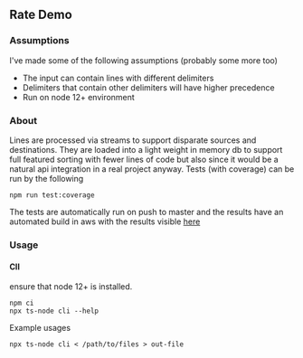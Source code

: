 ## Rate Demo

### Assumptions
I've made some of the following assumptions (probably some more too)
* The input can contain lines with different delimiters
* Delimiters that contain other delimiters will have higher precedence
* Run on node 12+ environment

### About
Lines are processed via streams to support disparate sources and destinations.
They are loaded into a light weight in memory db to support full featured sorting with fewer lines of code but also since it would be a natural api integration in a real project anyway. Tests (with coverage) can be run by the following
```
npm run test:coverage
```
The tests are automatically run on push to master and the results have an automated build in aws with the results visible [here](https://master.d21vfv5vhizjve.amplifyapp.com/)

### Usage 
#### ClI
ensure that node 12+ is installed.
```
npm ci
npx ts-node cli --help
```

Example usages
```
npx ts-node cli < /path/to/files > out-file
